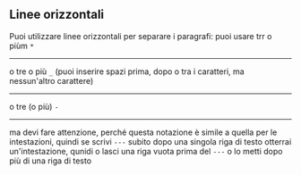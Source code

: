 Linee orizzontali
-----------------

Puoi utilizzare linee orizzontali per separare i paragrafi: puoi usare trr o piùm `*`
******
o tre o più `_` (puoi inserire spazi prima, dopo o tra i caratteri, ma nessun'altro carattere)
__ __ __ __ 

o tre (o più) `-` 

---

ma devi fare attenzione, perché questa notazione è simile a quella per le intestazioni, quindi se scrivi `---` subito dopo una singola riga di testo otterrai un'intestazione, qunidi o lasci una riga vuota prima del `---` o lo metti dopo più di una riga di testo
